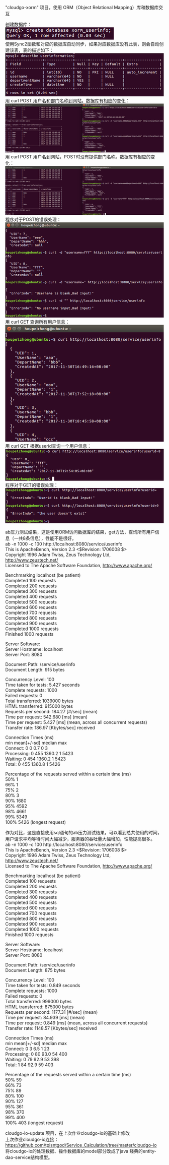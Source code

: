 "cloudgo-xorm" 项目，使用 ORM（Object Relational Mapping）库和数据库交互  

创建数据库：  
![](PrintScreens/createdatabase.png)  
使用Sync2函数和对应的数据库自动同步，如果对应数据库没有此表，则会自动创建该表，表的描述如下：  
![](PrintScreens/describetable.png)  
用 curl POST 用户名和部门名称到网站。数据库有相应的变化：  
![](PrintScreens/post.png)  
用 curl POST 用户名到网站，POST时没有提供部门名称。数据库有相应的变化：  
![](PrintScreens/postnodept.png)  
程序对于POST的错误处理：  
![](PrintScreens/posterrorhandle.png)  
用 curl GET 查询所有用户信息：  
![](PrintScreens/get.png)  
用 curl GET 根据userid查询一个用户信息：  
![](PrintScreens/getsuccess.png)  
程序对于GET的错误处理：  
![](PrintScreens/geterrorhandle.png)  

ab压力测试结果，这是使用ORM访问数据库的结果，get方法，查询所有用户信息（一共8条信息），性能不是很好。  
ab -n 1000 -c 100 http://localhost:8080/service/userinfo  
This is ApacheBench, Version 2.3 <$Revision: 1706008 $>  
Copyright 1996 Adam Twiss, Zeus Technology Ltd, http://www.zeustech.net/  
Licensed to The Apache Software Foundation, http://www.apache.org/  

Benchmarking localhost (be patient)  
Completed 100 requests  
Completed 200 requests  
Completed 300 requests  
Completed 400 requests  
Completed 500 requests  
Completed 600 requests  
Completed 700 requests  
Completed 800 requests  
Completed 900 requests  
Completed 1000 requests  
Finished 1000 requests  


Server Software:          
Server Hostname:        localhost  
Server Port:            8080  

Document Path:          /service/userinfo  
Document Length:        915 bytes  

Concurrency Level:      100  
Time taken for tests:   5.427 seconds  
Complete requests:      1000  
Failed requests:        0  
Total transferred:      1039000 bytes  
HTML transferred:       915000 bytes  
Requests per second:    184.27 [#/sec] (mean)  
Time per request:       542.680 [ms] (mean)  
Time per request:       5.427 [ms] (mean, across all concurrent requests)  
Transfer rate:          186.97 [Kbytes/sec] received  

Connection Times (ms)  
              min  mean[+/-sd] median   max  
Connect:        0    0   0.7      0       3  
Processing:     0  455 1360.2      1    5423  
Waiting:        0  454 1360.2      1    5423  
Total:          0  455 1360.8      1    5426  

Percentage of the requests served within a certain time (ms)  
  50%      1  
  66%      1  
  75%      2  
  80%      3  
  90%   1680  
  95%   4592  
  98%   4661  
  99%   5349  
 100%   5426 (longest request)  
 
 作为对比，这是直接使用sql语句的ab压力测试结果，可以看到总共使用的时间，用户请求平均等待时间大幅减少，服务器的吞吐量大幅增加，性能提高很多。  
 ab -n 1000 -c 100 http://localhost:8080/service/userinfo  
This is ApacheBench, Version 2.3 <$Revision: 1706008 $>  
Copyright 1996 Adam Twiss, Zeus Technology Ltd, http://www.zeustech.net/  
Licensed to The Apache Software Foundation, http://www.apache.org/  

Benchmarking localhost (be patient)  
Completed 100 requests  
Completed 200 requests  
Completed 300 requests  
Completed 400 requests  
Completed 500 requests  
Completed 600 requests  
Completed 700 requests  
Completed 800 requests  
Completed 900 requests  
Completed 1000 requests  
Finished 1000 requests  


Server Software:          
Server Hostname:        localhost  
Server Port:            8080  

Document Path:          /service/userinfo  
Document Length:        875 bytes  

Concurrency Level:      100  
Time taken for tests:   0.849 seconds  
Complete requests:      1000  
Failed requests:        0  
Total transferred:      999000 bytes  
HTML transferred:       875000 bytes  
Requests per second:    1177.31 [#/sec] (mean)  
Time per request:       84.939 [ms] (mean)  
Time per request:       0.849 [ms] (mean, across all concurrent requests)  
Transfer rate:          1148.57 [Kbytes/sec] received  

Connection Times (ms)  
              min  mean[+/-sd] median   max  
Connect:        0    3   6.5      1      23  
Processing:     0   80  93.0     54     400  
Waiting:        0   79  92.9     53     398  
Total:          1   84  92.9     59     403  

Percentage of the requests served within a certain time (ms)  
  50%     59  
  66%     73  
  75%     89  
  80%    100  
  90%    127  
  95%    361  
  98%    370  
  99%    400  
 100%    403 (longest request)  
 
cloudgo-io-update 项目，在上次作业cloudgo-io的基础上修改  
上次作业cloudgo-io连接：https://github.com/tpisntgod/Service_Calculation/tree/master/cloudgo-io    
将cloudgo-io的处理数据、操作数据库的model部分改成了java 经典的entity-dao-service结构模型。    
